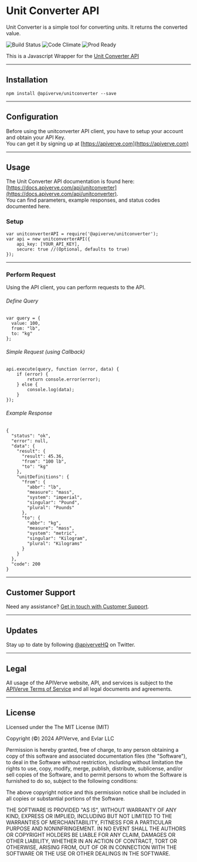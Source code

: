 Unit Converter API
============

Unit Converter is a simple tool for converting units. It returns the converted value.

![Build Status](https://img.shields.io/badge/build-passing-green)
![Code Climate](https://img.shields.io/badge/maintainability-B-purple)
![Prod Ready](https://img.shields.io/badge/production-ready-blue)

This is a Javascript Wrapper for the [Unit Converter API](https://apiverve.com/marketplace/api/unitconverter)

---

## Installation
	npm install @apiverve/unitconverter --save

---

## Configuration

Before using the unitconverter API client, you have to setup your account and obtain your API Key.  
You can get it by signing up at [https://apiverve.com](https://apiverve.com)

---

## Usage

The Unit Converter API documentation is found here: [https://docs.apiverve.com/api/unitconverter](https://docs.apiverve.com/api/unitconverter).  
You can find parameters, example responses, and status codes documented here.

### Setup

```
var unitconverterAPI = require('@apiverve/unitconverter');
var api = new unitconverterAPI({
    api_key: [YOUR_API_KEY],
    secure: true //(Optional, defaults to true)
});
```

---


### Perform Request
Using the API client, you can perform requests to the API.

###### Define Query

```
var query = {
  value: 100,
  from: "lb",
  to: "kg"
};
```

###### Simple Request (using Callback)

```
api.execute(query, function (error, data) {
    if (error) {
        return console.error(error);
    } else {
        console.log(data);
    }
});
```

###### Example Response

```
{
  "status": "ok",
  "error": null,
  "data": {
    "result": {
      "result": 45.36,
      "from": "100 lb",
      "to": "kg"
    },
    "unitDefinitions": {
      "from": {
        "abbr": "lb",
        "measure": "mass",
        "system": "imperial",
        "singular": "Pound",
        "plural": "Pounds"
      },
      "to": {
        "abbr": "kg",
        "measure": "mass",
        "system": "metric",
        "singular": "Kilogram",
        "plural": "Kilograms"
      }
    }
  },
  "code": 200
}
```

---

## Customer Support

Need any assistance? [Get in touch with Customer Support](https://apiverve.com/contact).

---

## Updates
Stay up to date by following [@apiverveHQ](https://twitter.com/apiverveHQ) on Twitter.

---

## Legal

All usage of the APIVerve website, API, and services is subject to the [APIVerve Terms of Service](https://apiverve.com/terms) and all legal documents and agreements.

---

## License
Licensed under the The MIT License (MIT)

Copyright (&copy;) 2024 APIVerve, and Evlar LLC

Permission is hereby granted, free of charge, to any person obtaining a copy of this software and associated documentation files (the "Software"), to deal in the Software without restriction, including without limitation the rights to use, copy, modify, merge, publish, distribute, sublicense, and/or sell copies of the Software, and to permit persons to whom the Software is furnished to do so, subject to the following conditions:

The above copyright notice and this permission notice shall be included in all copies or substantial portions of the Software.

THE SOFTWARE IS PROVIDED "AS IS", WITHOUT WARRANTY OF ANY KIND, EXPRESS OR IMPLIED, INCLUDING BUT NOT LIMITED TO THE WARRANTIES OF MERCHANTABILITY, FITNESS FOR A PARTICULAR PURPOSE AND NONINFRINGEMENT. IN NO EVENT SHALL THE AUTHORS OR COPYRIGHT HOLDERS BE LIABLE FOR ANY CLAIM, DAMAGES OR OTHER LIABILITY, WHETHER IN AN ACTION OF CONTRACT, TORT OR OTHERWISE, ARISING FROM, OUT OF OR IN CONNECTION WITH THE SOFTWARE OR THE USE OR OTHER DEALINGS IN THE SOFTWARE.